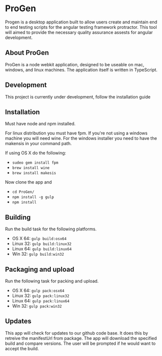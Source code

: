 # ProGen
Progen is a desktop application built to allow users create and maintain end to end testing scripts for the angular testing framework protractor. This tool will aimed to provide the necessary quality assurance assests for angular development.

## About ProGen
ProGen is a node webkit application, designed to be useable on mac, windows, and linux machines. The application itself is written in TypeScript.

## Development
This project is currently under development, follow the installation guide

## Installation
Must have node and npm installed.

For linux distribution you must have fpm. If you're not using a windows machine you will need wine. For the windows installer you need to have the makensis in your command path.

If using OS X do the following:
* `sudeo gem install fpm`
* `brew install wine`
* `brew install makesis`

Now clone the app and 
* `cd ProGen/`
* `npm install -g gulp`
* `npm install`

## Building
Run the build task for the following platforms.
* OS X 64: `gulp build:osx64`
* Linux 32: `gulp build:linux32`
* Linux 64: `gulp build:linux64`
* Win 32: `gulp build:win32`

## Packaging and upload
Run the following task for packing and upload.
* OS X 64: `gulp pack:osx64`
* Linux 32: `gulp pack:linux32`
* Linux 64: `gulp pack:linux64`
* Win 32: `gulp pack:win32`

## Updates
This app will check for updates to our github code base. It does this by retreive the manifestUrl from package. The app will download the specified build and compare versions. The user will be prompted if he would want to accept the build.
